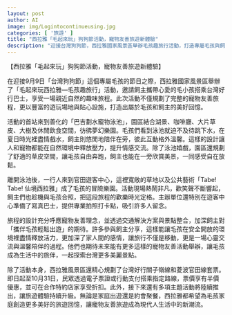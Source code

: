 ```yaml
---
layout: post
author: AI
image: img/Logintocontinueusing.jpg
categories: [ '旅遊' ]
title: "西拉雅「毛起來玩」狗狗節活動，寵物友善旅遊新體驗"
description: "迎接台灣狗狗節，西拉雅國家風景區舉辦毛孩趣旅行活動，打造專屬毛孩與飼主的寵物友善旅程。從寵物泳池、湖景咖啡廳到寫真巴士與公共藝術，融入豐富自然場域和貼心設施，讓毛孩家庭一同感受歡樂與溫馨，旅程成為親子放鬆陪伴的新選擇。加碼台灣好行套票半價優惠與特約店家折扣，推動毛孩成為生活旅伴，探索台灣更多美麗景點，開創寵物友善旅遊新潮流。"
---
```

【西拉雅「毛起來玩」狗狗節活動，寵物友善旅遊新體驗】

在迎接9月9日「台灣狗狗節」這個專屬毛孩的節日之際，西拉雅國家風景區舉辦了「毛起來玩西拉雅—毛孩趣旅行」活動，邀請飼主攜帶心愛的毛小孩搭乘台灣好行巴士，享受一場親近自然的趣味旅程。此次活動不僅規劃了完整的寵物友善旅程，更以豐富的遊玩場地與貼心設施，打造出屬於毛孩和飼主的美好回憶。

活動的首站來到善化的「巴吉劃水寵物泳池」，園區結合湖景、咖啡廳、大片草皮、大樹及休閒飲食空間，彷彿夢幻樂園。毛孩們看到泳池就迫不及待跳下水，在夏日時光裡盡情戲水，飼主則悠閒地陪伴在旁，彼此互動格外溫馨。這樣的設計讓人和寵物都能在自然環境中釋放壓力，提升情感交流。除了泳池嬉戲，園區還規劃了舒適的草皮空間，讓毛孩自由奔跑，飼主也能在一旁欣賞美景，一同感受自在放鬆。

離開泳池後，一行人來到官田遊客中心，這裡寬敞的草地以及公共藝術「Tabe! Tabe! 仙境西拉雅」成了毛孩的冒險樂園。活動現場熱鬧非凡，歡笑聲不斷響起，飼主們也趁機與毛孩合照，把這段旅程的歡樂時光定格。主辦單位還特別在遊客中心準備了寫真巴士，提供專業拍照打卡點，吸引許多人留念。

旅程的設計充分呼應寵物友善理念，並透過交通解決方案與景點整合，加深飼主對「攜伴毛孩輕鬆出遊」的期待。許多參與飼主分享，這樣能讓毛孩在安全開放的環境裡盡情釋放活力，更加深了家人間的感情，讓旅行不僅是移動，更是一場心靈交流與溫馨陪伴的過程。他們也期待未來能有更多這樣的寵物友善活動舉辦，讓毛孩成為生活中的旅伴，一起探索台灣更多美麗景點。

除了活動本身，西拉雅風景區還精心規劃了台灣好行關子嶺線和菱波官田線套票。即日起至10月31日，民眾透過電子票證或行動支付搭乘指定路線，票價享有半價優惠，並可在合作特約店家享受折扣。此外，接下來還有多項主題活動將陸續推出，讓旅遊體驗持續升級。無論是家庭出遊還是約會聚餐，西拉雅都希望為毛孩家庭創造更多美好的旅遊回憶，讓寵物友善旅遊成為現代人生活中的新潮流。